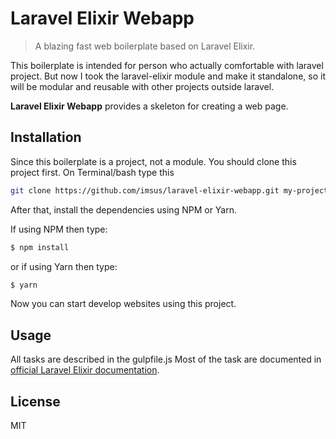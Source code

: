 # Laravel Elixir Webapp

> A blazing fast web boilerplate based on Laravel Elixir.

This boilerplate is intended for person who actually comfortable with laravel project. But now I took the laravel-elixir module and make it standalone, so it will be modular and reusable with other projects outside laravel.

**Laravel Elixir Webapp** provides a skeleton for creating a web page.

## Installation

Since this boilerplate is a project, not a module. You should clone this project first. On Terminal/bash type this

```bash
git clone https://github.com/imsus/laravel-elixir-webapp.git my-project
```

After that, install the dependencies using NPM or Yarn.

If using NPM then type:

```bash
$ npm install
```

or if using Yarn then type:

```bash
$ yarn
```

Now you can start develop websites using this project.

## Usage

All tasks are described in the gulpfile.js
Most of the task are documented in [official Laravel Elixir documentation](https://laravel.com/docs/master/elixir).

## License

MIT

